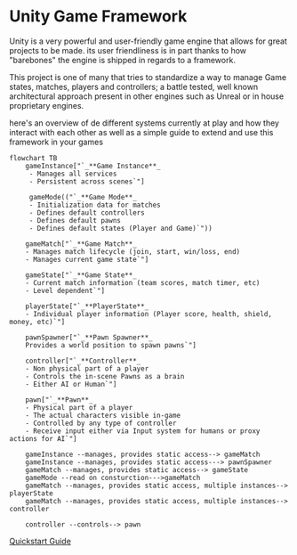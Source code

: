 ﻿# Unity Game Framework

Unity is a very powerful and user-friendly game engine that allows for great projects to be made. its user friendliness
is in part thanks to how "barebones" the engine is shipped in regards to a framework.

This project is one of many that tries to standardize a way to manage Game states, matches, players and controllers; a
battle tested, well known architectural approach present in other engines such as Unreal or in house proprietary engines.

here's an overview of de different systems currently at play and how they interact with each other as well as a simple guide
to extend and use this framework in your games

```mermaid
flowchart TB
    gameInstance["`_**Game Instance**_
     - Manages all services
     - Persistent across scenes`"]
     
     gameMode(("`_**Game Mode**_
     - Initialization data for matches
     - Defines default controllers
     - Defines default pawns
     - Defines default states (Player and Game)`"))
     
    gameMatch["`_**Game Match**_
    - Manages match lifecycle (join, start, win/loss, end)
    - Manages current game state`"]
    
    gameState["`_**Game State**_
    - Current match information (team scores, match timer, etc)
    - Level dependent`"]
    
    playerState["`_**PlayerState**_
    - Individual player information (Player score, health, shield, money, etc)`"]
    
    pawnSpawner["`_**Pawn Spawner**_
    Provides a world position to spawn pawns`"]

    controller["`_**Controller**_
    - Non physical part of a player
    - Controls the in-scene Pawns as a brain
    - Either AI or Human`"]
    
    pawn["`_**Pawn**_
    - Physical part of a player
    - The actual characters visible in-game
    - Controlled by any type of controller
    - Receive input either via Input system for humans or proxy actions for AI`"]
    
    gameInstance --manages, provides static access--> gameMatch
    gameInstance --manages, provides static access---> pawnSpawner
    gameMatch --manages, provides static access--> gameState
    gameMode --read on consturction--->gameMatch
    gameMatch --manages, provides static access, multiple instances--> playerState
    gameMatch --manages, provides static access, multiple instances--> controller
    
    controller --controls--> pawn
```

[Quickstart Guide](./QuickStart.md)